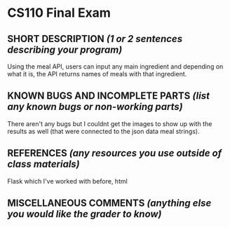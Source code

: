 # CS110 Final Exam

## SHORT DESCRIPTION *(1 or 2 sentences describing your program)*
Using the meal API, users can input any main ingredient and depending on what it is, the API returns names of meals with that ingredient. 

## KNOWN BUGS AND INCOMPLETE PARTS *(list any known bugs or non-working parts)*
There aren't any bugs but I couldnt get the images to show up with the results as well (that were connected to the json data meal strings).

## REFERENCES *(any resources you use outside of class materials)*
Flask which I've worked with before, html

## MISCELLANEOUS COMMENTS *(anything else you would like the grader to know)*
